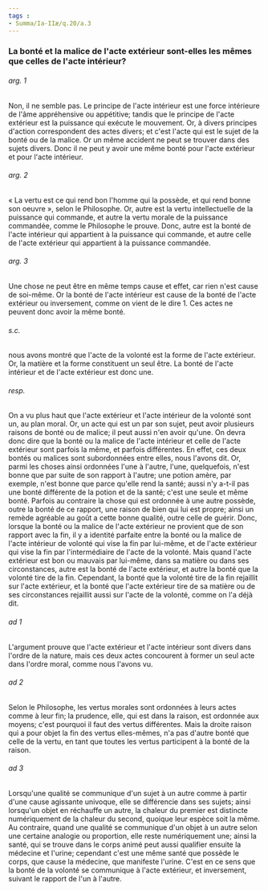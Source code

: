 ```yaml
---
tags : 
- Summa/Ia-IIæ/q.20/a.3
---
```


### La bonté et la malice de l'acte extérieur sont-elles les mêmes que celles de l'acte intérieur?

###### arg. 1
Non, il ne semble pas. Le principe de l'acte intérieur est une force intérieure de l'âme appréhensive ou appétitive; tandis que le principe de l'acte extérieur est la puissance qui exécute le mouvement. Or, à divers principes d'action correspondent des actes divers; et c'est l'acte qui est le sujet de la bonté ou de la malice. Or un même accident ne peut se trouver dans des sujets divers. Donc il ne peut y avoir une même bonté pour l'acte extérieur et pour l'acte intérieur. 

###### arg. 2
« La vertu est ce qui rend bon l'homme qui la possède, et qui rend bonne son oeuvre », selon le Philosophe. Or, autre est la vertu intellectuelle de la puissance qui commande, et autre la vertu morale de la puissance commandée, comme le Philosophe le prouve. Donc, autre est la bonté de l'acte intérieur qui appartient à la puissance qui commande, et autre celle de l'acte extérieur qui appartient à la puissance commandée. 

###### arg. 3
Une chose ne peut être en même temps cause et effet, car rien n'est cause de soi-même. Or la bonté de l'acte intérieur est cause de la bonté de l'acte extérieur ou inversement, comme on vient de le dire 1. Ces actes ne peuvent donc avoir la même bonté. 

###### s.c.
nous avons montré que l'acte de la volonté est la forme de l'acte extérieur. Or, la matière et la forme constituent un seul être. La bonté de l'acte intérieur et de l'acte extérieur est donc une. 

###### resp.
On a vu plus haut que l'acte extérieur et l'acte intérieur de la volonté sont un, au plan moral. Or, un acte qui est un par son sujet, peut avoir plusieurs raisons de bonté ou de malice; il peut aussi n'en avoir qu'une. On devra donc dire que la bonté ou la malice de l'acte intérieur et celle de l'acte extérieur sont parfois la même, et parfois différentes. En effet, ces deux bontés ou malices sont subordonnées entre elles, nous l'avons dit. Or, parmi les choses ainsi ordonnées l'une à l'autre, l'une, quelquefois, n'est bonne que par suite de son rapport à l'autre; une potion amère, par exemple, n'est bonne que parce qu'elle rend la santé; aussi n'y a-t-il pas une bonté différente de la potion et de la santé; c'est une seule et même bonté. Parfois au contraire la chose qui est ordonnée à une autre possède, outre la bonté de ce rapport, une raison de bien qui lui est propre; ainsi un remède agréable au goût a cette bonne qualité, outre celle de guérir. Donc, lorsque la bonté ou la malice de l'acte extérieur ne provient que de son rapport avec la fin, il y a identité parfaite entre la bonté ou la malice de l'acte intérieur de volonté qui vise la fin par lui-même, et de l'acte extérieur qui vise la fin par l'intermédiaire de l'acte de la volonté. Mais quand l'acte extérieur est bon ou mauvais par lui-même, dans sa matière ou dans ses circonstances, autre est la bonté de l'acte extérieur, et autre la bonté que la volonté tire de la fin. Cependant, la bonté que la volonté tire de la fin rejaillit sur l'acte extérieur, et la bonté que l'acte extérieur tire de sa matière ou de ses circonstances rejaillit aussi sur l'acte de la volonté, comme on l'a déjà dit. 

###### ad 1
L'argument prouve que l'acte extérieur et l'acte intérieur sont divers dans l'ordre de la nature, mais ces deux actes concourent à former un seul acte dans l'ordre moral, comme nous l'avons vu. 

###### ad 2
Selon le Philosophe, les vertus morales sont ordonnées à leurs actes comme à leur fin; la prudence, elle, qui est dans la raison, est ordonnée aux moyens; c'est pourquoi il faut des vertus différentes. Mais la droite raison qui a pour objet la fin des vertus elles-mêmes, n'a pas d'autre bonté que celle de la vertu, en tant que toutes les vertus participent à la bonté de la raison. 

###### ad 3
Lorsqu'une qualité se communique d'un sujet à un autre comme à partir d'une cause agissante univoque, elle se différencie dans ses sujets; ainsi lorsqu'un objet en réchauffe un autre, la chaleur du premier est distincte numériquement de la chaleur du second, quoique leur espèce soit la même. Au contraire, quand une qualité se communique d'un objet à un autre selon une certaine analogie ou proportion, elle reste numériquement une; ainsi la santé, qui se trouve dans le corps animé peut aussi qualifier ensuite la médecine et l'urine; cependant c'est une même santé que possède le corps, que cause la médecine, que manifeste l'urine. C'est en ce sens que la bonté de la volonté se communique à l'acte extérieur, et inversement, suivant le rapport de l'un à l'autre. 

